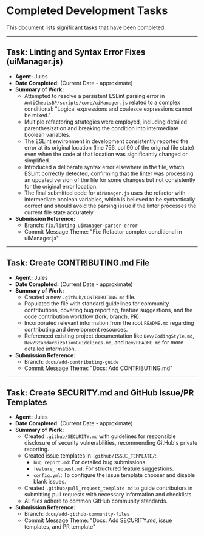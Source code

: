 # Completed Development Tasks

This document lists significant tasks that have been completed.

---

## Task: Linting and Syntax Error Fixes (uiManager.js)
- **Agent:** Jules
- **Date Completed:** (Current Date - approximate)
- **Summary of Work:**
    - Attempted to resolve a persistent ESLint parsing error in `AntiCheatsBP/scripts/core/uiManager.js` related to a complex conditional: "Logical expressions and coalesce expressions cannot be mixed."
    - Multiple refactoring strategies were employed, including detailed parenthesization and breaking the condition into intermediate boolean variables.
    - The ESLint environment in development consistently reported the error at its original location (line 756, col 90 of the original file state) even when the code at that location was significantly changed or simplified.
    - Introduced a deliberate syntax error elsewhere in the file, which ESLint correctly detected, confirming that the linter was processing an updated version of the file for some changes but not consistently for the original error location.
    - The final submitted code for `uiManager.js` uses the refactor with intermediate boolean variables, which is believed to be syntactically correct and should avoid the parsing issue if the linter processes the current file state accurately.
- **Submission Reference:**
    - Branch: `fix/linting-uimanager-parser-error`
    - Commit Message Theme: "Fix: Refactor complex conditional in uiManager.js"

---

## Task: Create CONTRIBUTING.md File
- **Agent:** Jules
- **Date Completed:** (Current Date - approximate)
- **Summary of Work:**
    - Created a new `.github/CONTRIBUTING.md` file.
    - Populated the file with standard guidelines for community contributions, covering bug reporting, feature suggestions, and the code contribution workflow (fork, branch, PR).
    - Incorporated relevant information from the root `README.md` regarding contributing and development resources.
    - Referenced existing project documentation like `Dev/CodingStyle.md`, `Dev/StandardizationGuidelines.md`, and `Dev/README.md` for more detailed information.
- **Submission Reference:**
    - Branch: `docs/add-contributing-guide`
    - Commit Message Theme: "Docs: Add CONTRIBUTING.md"

---

## Task: Create SECURITY.md and GitHub Issue/PR Templates
- **Agent:** Jules
- **Date Completed:** (Current Date - approximate)
- **Summary of Work:**
    - Created `.github/SECURITY.md` with guidelines for responsible disclosure of security vulnerabilities, recommending GitHub's private reporting.
    - Created issue templates in `.github/ISSUE_TEMPLATE/`:
        - `bug_report.md`: For detailed bug submissions.
        - `feature_request.md`: For structured feature suggestions.
        - `config.yml`: To configure the issue template chooser and disable blank issues.
    - Created `.github/pull_request_template.md` to guide contributors in submitting pull requests with necessary information and checklists.
    - All files adhere to common GitHub community standards.
- **Submission Reference:**
    - Branch: `docs/add-github-community-files`
    - Commit Message Theme: "Docs: Add SECURITY.md, issue templates, and PR template"
